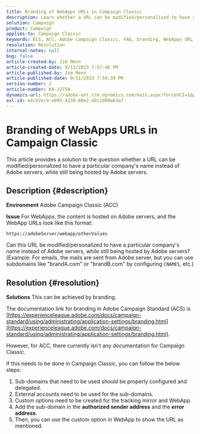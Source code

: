 ```yaml
---
title: Branding of WebApps URLs in Campaign Classic
description: Learn whether a URL can be modified/personalized to have a particular company's name instead of Adobe servers, while still being hosted by Adobe servers.
solution: Campaign
product: Campaign
applies-to: Campaign Classic
keywords: KCS, ACC, Adobe Campaign Classic, FAQ, branding, WebApps URL, Adobe Campaign Standard, ACS
resolution: Resolution
internal-notes: null
bug: false
article-created-by: Jim Menn
article-created-date: 9/11/2023 7:57:46 PM
article-published-by: Jim Menn
article-published-date: 9/11/2023 7:58:39 PM
version-number: 2
article-number: KA-22750
dynamics-url: https://adobe-ent.crm.dynamics.com/main.aspx?forceUCI=1&pagetype=entityrecord&etn=knowledgearticle&id=c2bc4177-dd50-ee11-be6f-6045bd006239
exl-id: e4c92ec9-e095-4130-88e2-48c1009e63a7
---
```

# Branding of WebApps URLs in Campaign Classic


This article provides a solution to the question whether a URL can be modified/personalized to have a particular company's name instead of Adobe servers, while still being hosted by Adobe servers.

## Description {#description}


<b>Environment</b>
Adobe Campaign Classic (ACC)

<b>Issue</b>
For WebApps, the content is hosted on Adobe servers, and the WebApp URLs look like this format:

`https://adobeServer/webapp/otherValues`

Can this URL be modified/personalized to have a particular company's name instead of Adobe servers, while still being hosted by Adobe servers?
(Example: For emails, the mails are sent from Adobe server, but you can use subdomains like "brandA.com" or "brandB.com" by configuring `CNAMES`, etc.)


## Resolution {#resolution}


<b>Solutions</b>
This can be achieved by branding.

The documentation link for branding in Adobe Campaign Standard (ACS) is [https://experienceleague.adobe.com/docs/campaign-standard/using/administrating/application-settings/branding.html](https://experienceleague.adobe.com/docs/campaign-standard/using/administrating/application-settings/branding.html).


However, for ACC, there currently isn't any documentation for Campaign Classic.

If this needs to be done in Campaign Classic, you can follow the below steps:
1. Sub-domains that need to be used should be properly configured and delegated.
2. External accounts need to be used for the sub-domains.
3. Custom options need to be created for the tracking mirror and WebApp.
4. Add the sub-domain in the <b>authorized sender address</b> and the <b>error address</b>.
5. Then, you can use the custom option in WebApp to show the URL as mentioned.
